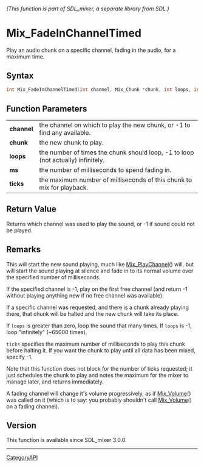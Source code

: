 ###### (This function is part of SDL_mixer, a separate library from SDL.)
# Mix_FadeInChannelTimed

Play an audio chunk on a specific channel, fading in the audio, for a maximum time.

## Syntax

```c
int Mix_FadeInChannelTimed(int channel, Mix_Chunk *chunk, int loops, int ms, int ticks);

```

## Function Parameters

|                 |                                                                                  |
| --------------- | -------------------------------------------------------------------------------- |
| **channel**     | the channel on which to play the new chunk, or -1 to find any available.         |
| **chunk**       | the new chunk to play.                                                           |
| **loops**       | the number of times the chunk should loop, -1 to loop (not actually) infinitely. |
| **ms**          | the number of milliseconds to spend fading in.                                   |
| **ticks**       | the maximum number of milliseconds of this chunk to mix for playback.            |

## Return Value

Returns which channel was used to play the sound, or -1 if sound could not
be played.

## Remarks

This will start the new sound playing, much like
[Mix_PlayChannel](Mix_PlayChannel.md)() will, but will start the sound playing
at silence and fade in to its normal volume over the specified number of
milliseconds.

If the specified channel is -1, play on the first free channel (and return
-1 without playing anything new if no free channel was available).

If a specific channel was requested, and there is a chunk already playing
there, that chunk will be halted and the new chunk will take its place.

If `loops` is greater than zero, loop the sound that many times. If `loops`
is -1, loop "infinitely" (~65000 times).

`ticks` specifies the maximum number of milliseconds to play this chunk
before halting it. If you want the chunk to play until all data has been
mixed, specify -1.

Note that this function does not block for the number of ticks requested;
it just schedules the chunk to play and notes the maximum for the mixer to
manage later, and returns immediately.

A fading channel will change it's volume progressively, as if
[Mix_Volume](Mix_Volume.md)() was called on it (which is to say: you probably
shouldn't call [Mix_Volume](Mix_Volume.md)() on a fading channel).

## Version

This function is available since SDL_mixer 3.0.0.

----
[CategoryAPI](CategoryAPI.md)
